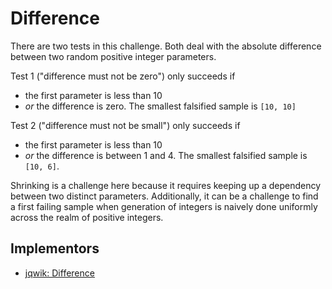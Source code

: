 # Difference

There are two tests in this challenge. Both deal with the absolute difference 
between two random positive integer parameters. 

Test 1 ("difference must not be zero") only succeeds if 
- the first parameter is less than 10 
- _or_ the difference is zero.
The smallest falsified sample is `[10, 10]`

Test 2 ("difference must not be small") only succeeds if 
- the first parameter is less than 10 
- _or_ the difference is between 1 and 4.
The smallest falsified sample is `[10, 6]`.

Shrinking is a challenge here because it requires keeping up a dependency between 
two distinct parameters. 
Additionally, it can be a challenge to find a first failing sample when generation of 
integers is naively done uniformly across the realm of positive integers. 

## Implementors

- [jqwik: Difference](/pbt-libraries/jqwik/src/test/java/challenges/difference/DifferenceProperties.java)
